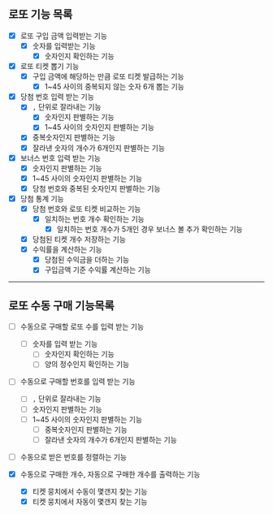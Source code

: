 ## 로또 기능 목록
- [x] 로또 구입 금액 입력받는 기능
    - [x] 숫자를 입력받는 기능
        - [x] 숫자인지 확인하는 기능
            
- [x] 로또 티켓 뽑기 기능
    - [x] 구입 금액에 해당하는 만큼 로또 티켓 발급하는 기능
        - [x] 1~45 사이의 중복되지 않는 숫자 6개 뽑는 기능 
    
- [x] 당첨 번호 입력 받는 기능
    - [x] `,` 단위로 잘라내는 기능
        - [x] 숫자인지 판별하는 기능
        - [x] 1~45 사이의 숫자인지 판별하는 기능
    - [x] 중복숫자인지 판별하는 기능
    - [x] 잘라낸 숫자의 개수가 6개인지 판별하는 기능

- [x] 보너스 번호 입력 받는 기능
    - [x] 숫자인지 판별하는 기능
    - [x] 1~45 사이의 숫자인지 판별하는 기능
    - [x] 당첨 번호와 중복된 숫자인지 판별하는 기능

- [x] 당첨 통계 기능
    - [x] 당첨 번호와 로또 티켓 비교하는 기능 
        - [x] 일치하는 번호 개수 확인하는 기능
            - [x] 일치하는 번호 개수가 5개인 경우 보너스 볼 추가 확인하는 기능
    - [x] 당첨된 티켓 개수 저장하는 기능
    - [x] 수익률을 계산하는 기능
        - [x] 당첨된 수익금을 더하는 기능
        - [x] 구입금액 기준 수익률 계산하는 기능
    
---

## 로또 수동 구매 기능목록

- [ ] 수동으로 구매할 로또 수를 입력 받는 기능
    - [ ] 숫자를 입력 받는 기능
        - [ ] 숫자인지 확인하는 기능
        - [ ] 양의 정수인지 확인하는 기능
    
- [ ] 수동으로 구매할 번호를 입력 받는 기능
  - [ ] `,` 단위로 잘라내는 기능
  - [ ] 숫자인지 판별하는 기능
  - [ ] 1~45 사이의 숫자인지 판별하는 기능
    - [ ] 중복숫자인지 판별하는 기능
    - [ ] 잘라낸 숫자의 개수가 6개인지 판별하는 기능
    
- [ ] 수동으로 받은 번호를 정렬하는 기능
    
- [x] 수동으로 구매한 개수, 자동으로 구매한 개수를 출력하는 기능
    - [x] 티켓 뭉치에서 수동이 몇갠지 찾는 기능
    - [x] 티켓 뭉치에서 자동이 몇갠지 찾는 기능